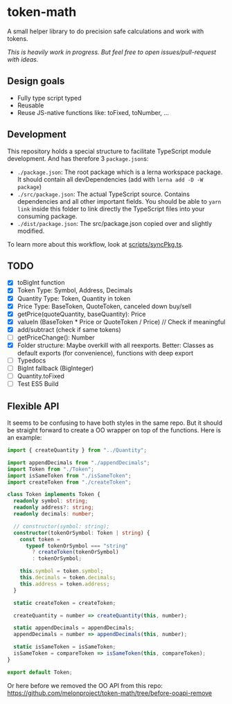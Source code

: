 # token-math

A small helper library to do precision safe calculations and work with tokens.

_This is heavily work in progress. But feel free to open issues/pull-request with ideas._

## Design goals

- Fully type script typed
- Reusable
- Reuse JS-native functions like: toFixed, toNumber, ...

## Development

This repository holds a special structure to facilitate TypeScript module development. And has therefore 3 `package.json`s:

- `./package.json`: The root package which is a lerna workspace package. It should contain all devDependencies (add with `lerna add -D -W package`)
- `./src/package.json`: The actual TypeScript source. Contains dependencies and all other important fields. You should be able to `yarn link` inside this folder to link directly the TypeScript files into your consuming package.
- `./dist/package.json`: The src/package.json copied over and slightly modified.

To learn more about this workflow, look at [scripts/syncPkg.ts](./scripts/syncPkg.ts).

## TODO

- [x] toBigInt function
- [x] Token Type: Symbol, Address, Decimals
- [x] Quantity Type: Token, Quantity in token
- [x] Price Type: BaseToken, QuoteToken, canceled down buy/sell
- [x] getPrice(quoteQuantity, baseQuantity): Price
- [x] valueIn (BaseToken \* Price or QuoteToken / Price) // Check if meaningful
- [x] add/subtract (check if same tokens)
- [ ] getPriceChange(): Number
- [x] Folder structure: Maybe overkill with all reexports. Better: Classes as default exports (for convenience), functions with deep export
- [ ] Typedocs
- [ ] BigInt fallback (BigInteger)
- [ ] Quantity.toFixed
- [ ] Test ES5 Build

## Flexible API

It seems to be confusing to have both styles in the same repo. But it should be straight forward to create a OO wrapper on top of the functions. Here is an example:

```typescript
import { createQuantity } from "../Quantity";

import appendDecimals from "./appendDecimals";
import Token from "./Token";
import isSameToken from "./isSameToken";
import createToken from "./createToken";

class Token implements Token {
  readonly symbol: string;
  readonly address?: string;
  readonly decimals: number;

  // constructor(symbol: string);
  constructor(tokenOrSymbol: Token | string) {
    const token =
      typeof tokenOrSymbol === "string"
        ? createToken(tokenOrSymbol)
        : tokenOrSymbol;

    this.symbol = token.symbol;
    this.decimals = token.decimals;
    this.address = token.address;
  }

  static createToken = createToken;

  createQuantity = number => createQuantity(this, number);

  static appendDecimals = appendDecimals;
  appendDecimals = number => appendDecimals(this, number);

  static isSameToken = isSameToken;
  isSameToken = compareToken => isSameToken(this, compareToken);
}

export default Token;
```

Or here before we removed the OO API from this repo: https://github.com/melonproject/token-math/tree/before-ooapi-remove
